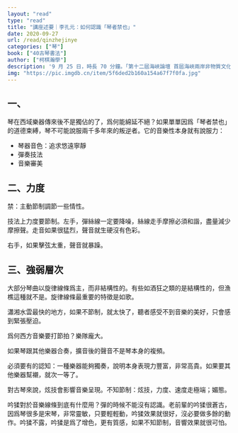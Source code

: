 ```yaml
---
layout: "read"
type: "read"
title: "講座述要｜李孔元：如何認識「琴者禁也」"
date: 2020-09-27
url: /read/qinzhejinye
categories: ["琴"]
book: ["40古琴書法"]
author: ["柯棋瀚學"]
description: '9 月 25 日，時長 70 分鐘。「第十二屆海峽論壇 首屆海峽兩岸非物質文化遺產古琴傳承和發展論壇」系列講座的一部分，近萬人收看直播。收穫頗豐。詳見 [推送](https://mp.weixin.qq.com/s/bDexfrziFu03e4ZBRrErLw)'
img: "https://pic.imgdb.cn/item/5f6ded2b160a154a67f7f0fa.jpg"
---
```


## 一、

琴在西域樂器傳來後不是獨佔的了，爲何能綿延不絕？如果單單因爲「琴者禁也」的道德束縛，琴不可能說服兩千多年來的叛逆者。它的音樂性本身就有說服力：

- 琴器音色：追求悠遠寧靜
- 彈奏技法
- 音樂審美

## 二、力度

禁：主動節制調節一些情性。

技法上力度要節制。左手，彈絲線一定要降噪，絲線走手摩擦必須和諧，盡量減少摩擦聲。走音如果很猛烈，聲音就生硬沒有色彩。

右手，如果擊弦太重，聲音就暴躁。

## 三、強弱層次

大部分琴曲以旋律線條爲主，而非結構性的。有些如<v>酒狂</v>之類的是結構性的，但<v>漁樵</v>這種就不是。旋律線條最重要的特徵是如歌。

<v>瀟湘水雲</v>最快的地方，如果不節制，就太快了，聽者感受不到音樂的美好，只會感到緊張壓迫。

爲何西方音樂要打節拍？樂隊龐大。

如果琴跟其他樂器合奏，擴音後的聲音不是琴本身的複頻。

必須要有的認知：一種樂器能夠獨奏，說明本身表現力豐富，非常高貴。如果要其他樂器幫襯，就次一等了。

對古琴來說，炫技會影響音樂呈現。不知節制：炫技，力度、速度走極端；媚態。

吟猱對於音樂線條到底有什麼用？彈的時候不能沒有認識。老前輩的吟猱很蒼古，因爲琴很多是宋琴，非常靈敏，只要輕輕動，吟猱效果就很好，沒必要做多餘的動作。吟猱不露，吟猱是爲了增色，更有質感，如果不知節制，音響效果就很可怕。